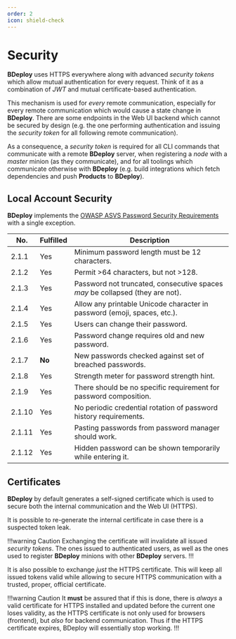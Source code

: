 ```yaml
---
order: 2
icon: shield-check
---
```


# Security

**BDeploy** uses HTTPS everywhere along with advanced _security tokens_ which allow mutual authentication for every request. Think of it as a combination of _JWT_ and mutual certificate-based authentication.

This mechanism is used for _every_ remote communication, especially for every remote communication which would cause a state change in **BDeploy**. There are some endpoints in the Web UI backend which cannot be secured by design (e.g. the one performing authentication and issuing the _security token_ for all following remote communication).

As a consequence, a _security token_ is required for all CLI commands that communicate with a remote **BDeploy** server, when registering a _node_ with a _master_ minion (as they communicate), and for all toolings which communicate otherwise with **BDeploy** (e.g. build integrations which fetch dependencies and push **Products** to **BDeploy**).

## Local Account Security

**BDeploy** implements the [OWASP ASVS Password Security Requirements](https://github.com/OWASP/ASVS/blob/master/4.0/en/0x11-V2-Authentication.md#v21-password-security) with a single exception.

| No.    | Fulfilled | Description                                                                   |
| ------ | --------- | ----------------------------------------------------------------------------- |
| 2.1.1  | Yes       | Minimum password length must be 12 characters.                                |
| 2.1.2  | Yes       | Permit >64 characters, but not >128.                                          |
| 2.1.3  | Yes       | Password not truncated, consecutive spaces _may_ be collapsed (they are not). |
| 2.1.4  | Yes       | Allow any printable Unicode character in password (emoji, spaces, etc.).      |
| 2.1.5  | Yes       | Users can change their password.                                              |
| 2.1.6  | Yes       | Password change requires old and new password.                                |
| 2.1.7  | **No**    | New passwords checked against set of breached passwords.                      |
| 2.1.8  | Yes       | Strength meter for password strength hint.                                    |
| 2.1.9  | Yes       | There should be no specific requirement for password composition.             |
| 2.1.10 | Yes       | No periodic credential rotation of password history requirements.             |
| 2.1.11 | Yes       | Pasting passwords from password manager should work.                          |
| 2.1.12 | Yes       | Hidden password can be shown temporarily while entering it.                   |

## Certificates

**BDeploy** by default generates a self-signed certificate which is used to secure both the internal communication and the Web UI (HTTPS).

It is possible to re-generate the internal certificate in case there is a suspected token leak.

!!!warning Caution
Exchanging the certificate will invalidate all issued _security tokens_. The ones issued to authenticated users, as well as the ones used to register **BDeploy** minions with other **BDeploy** servers.
!!!

It is also possible to exchange _just_ the HTTPS certificate. This will keep all issued tokens valid while allowing to secure HTTPS communication with a trusted, proper, official certificate.

!!!warning Caution
It **must** be assured that if this is done, there is _always_ a valid certificate for HTTPS installed and updated before the current one loses validity, as the HTTPS certificate is not only used for browsers (frontend), but _also_ for backend communication. Thus if the HTTPS certificate expires, BDeploy will essentially stop working.
!!!
